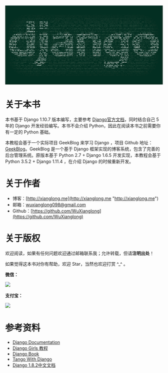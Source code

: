 ![](/assets/django.png)

# 关于本书

本书基于 Django 1.10.7 版本编写，主要参考 [Django官方文档](https://docs.djangoproject.com/en/1.10/ "Django官方文档")，同时结合自己 5 年的 Django 开发经验编写。本书不会介绍 Python，因此在阅读本书之前需要你有一定的 Python 基础。

本教程会基于一个实际项目 GeekBlog 来学习 Django ，项目 Github 地址：[GeekBlog](https://github.com/WuXianglong/GeekBlog "GeekBlog")。GeekBlog 是一个基于 Django 框架实现的博客系统，包含了完善的后台管理系统。原版本基于 Python 2.7 + Django 1.6.5 开发实现，本教程会基于 Python 3.5.2 + Django 1.11.4 ，在介绍 Django 的时候重新开发。

# 关于作者

* 博客：[http://xianglong.me](http://xianglong.me "http://xianglong.me")
* 邮箱：wuxianglong098@gmail.com
* Github：[https://github.com/WuXianglong](https://github.com/WuXianglong)

# 关于版权

欢迎阅读，如果有任何问题欢迎通过邮箱联系我；允许转载，但请**注明出处**！

如果觉得这本书对你有帮助，欢迎 Star，当然也欢迎打赏 ^\_^ 。

**微信：**

![](/assets/wechat.jpg)

**支付宝：**

![](/assets/alipay.jpg)

# 参考资料

* [Django Documentation](https://docs.djangoproject.com/en/1.10/ "Django Documentation")
* [Django Girls 教程](https://tutorial.djangogirls.org/zh/ "Django Girls 教程")
* [Django Book](http://djangobook.com/ "Django Book")
* [Tango With Django](http://www.tangowithdjango.com/book17/ "Tango With Django")
* [Django 1.8.2中文文档](http://python.usyiyi.cn/django/index.html "Django 1.8.2中文文档")



